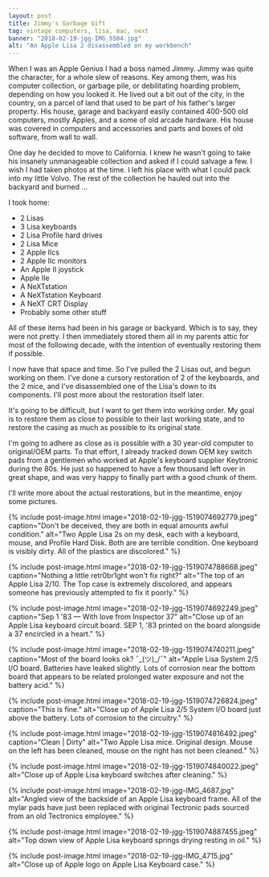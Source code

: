 ```yaml
---
layout: post
title: Jimmy's Garbage Gift
tag: vintage computers, lisa, mac, next
banner: "2018-02-19-jgg-IMG_5504.jpg"
alt: "An Apple Lisa 2 disassembled on my workbench"
---
```


When I was an Apple Genius I had a boss named Jimmy. Jimmy was quite the character, for a whole slew of reasons. Key among them, was his computer collection, or garbage pile, or debilitating hoarding problem, depending on how you looked it. He lived out a bit out of the city, in the country, on a parcel of land that used to be part of his father's larger property. His house, garage and backyard easily contained 400-500 old computers, mostly Apples, and a some of old arcade hardware. His house was covered in computers and accessories and parts and boxes of old software, from wall to wall.

One day he decided to move to California. I knew he wasn't going to take his insanely unmanageable collection and asked if I could salvage a few. I wish I had taken photos at the time. I left his place with what I could pack into my little Volvo. The rest of the collection he hauled out into the backyard and burned ...
<!--more-->

I took home:

- 2 Lisas
- 3 Lisa keyboards
- 2 Lisa Profile hard drives
- 2 Lisa Mice
- 2 Apple IIcs
- 2 Apple IIc monitors
- An Apple II joystick
- Apple IIe
- A NeXTstation
- A NeXTstation Keyboard
- A NeXT CRT Display
- Probably some other stuff

All of these items had been in his garage or backyard. Which is to say, they were not pretty. I then immediately stored them all in my parents attic for most of the following decade, with the intention of eventually restoring them if possible.

I now have that space and time. So I've pulled the 2 Lisas out, and begun working on them. I've done a cursory restoration of 2 of the keyboards, and the 2 mice, and I've disassembled one of the Lisa's down to its components. I'll post more about the restoration itself later.

It's going to be difficult, but I want to get them into working order. My goal is to restore them as close to possible to their last working state, and to restore the casing as much as possible to its original state.

I'm going to adhere as close as is possible with a 30 year-old computer to original/OEM parts. To that effort, I already tracked down OEM key switch pads from a gentlemen who worked at Apple's keyboard supplier Keytronic during the 80s. He just so happened to have a few thousand left over in great shape, and was very happy to finally part with a good chunk of them.

I'll write more about the actual restorations, but in the meantime, enjoy some pictures.

{% include 
	post-image.html
	image="2018-02-19-jgg-1519074692779.jpeg"
	caption="Don't be deceived, they are both in equal amounts awful condition."
	alt="Two Apple Lisa 2s on my desk, each with a keyboard, mouse, and Profile Hard Disk. Both are are terrible condition. One keyboard is visibly dirty. All of the plastics are discolored."
%}

{% include
	post-image.html
	image="2018-02-19-jgg-1519074788668.jpeg"
	caption="Nothing a little retr0br1ght won't fix right?"
	alt="The top of an Apple Lisa 2/10. The Top case is extremely discolored, and appears someone has previously attempted to fix it poorly."
%}

{% include
	post-image.html
	image="2018-02-19-jgg-1519074692249.jpeg"
	caption="Sep 1 '83 — With love from Inspector 37"
	alt="Close up of an Apple Lisa keyboard circuit board. SEP 1, &apos;83 printed on the board alongside a 37 encircled in a heart."
%}

{% include
	post-image.html
	image="2018-02-19-jgg-1519074740211.jpeg"
	caption="Most of the board looks ok? ¯\_(ツ)_/¯"
	alt="Apple Lisa System 2/5 I/O board. Batteries have leaked slightly. Lots of corrosion near the bottom board that appears to be related prolonged water exposure and not the battery acid."
%}

{% include
	post-image.html
	image="2018-02-19-jgg-1519074726824.jpeg"
	caption="This is fine."
	alt="Close up of Apple Lisa 2/5 System I/O board just above the battery. Lots of corrosion to the circuitry."
%}

{% include
	post-image.html
	image="2018-02-19-jgg-1519074816492.jpeg"
	caption="Clean | Dirty"
	alt="Two Apple Lisa mice. Original design. Mouse on the left has been cleaned, mouse on the right has not been cleaned."
%}

{% include
	post-image.html
	image="2018-02-19-jgg-1519074840022.jpeg"
	alt="Close up of Apple Lisa keyboard switches after cleaning."
%}

{% include
	post-image.html
	image="2018-02-19-jgg-IMG_4687.jpg"
	alt="Angled view of the backside of an Apple Lisa keyboard frame. All of the mylar pads have just been replaced with original Tectronic pads sourced from an old Tectronics employee."
%}

{% include
	post-image.html
	image="2018-02-19-jgg-1519074887455.jpeg"
	alt="Top down view of Apple Lisa keyboard springs drying resting in oil."
%}

{% include
	post-image.html
	image="2018-02-19-jgg-IMG_4715.jpg"
	alt="Close up of Apple logo on Apple Lisa Keyboard case."
%}


